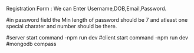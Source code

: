 Registration Form : We can Enter Username,DOB,Email,Password.

#in password field the Min length of password should be 7 and atleast one special charater and number should be there.

#server start command -npm run dev
#client start command -npm run dev
#mongodb compass
